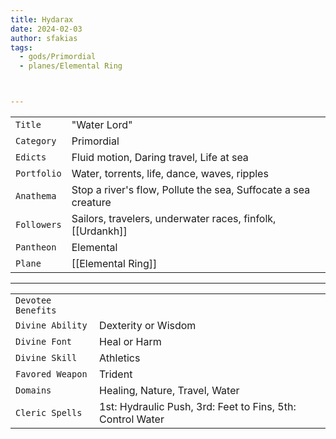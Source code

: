 ```yaml
---
title: Hydarax
date: 2024-02-03
author: sfakias
tags:
  - gods/Primordial
  - planes/Elemental Ring



---
```

| | |
| --- | --- |
| `Title` | "Water Lord" |
| `Category` | Primordial |
| `Edicts` | Fluid motion, Daring travel, Life at sea |
| `Portfolio` | Water, torrents, life, dance, waves, ripples |
| `Anathema` | Stop a river's flow, Pollute the sea, Suffocate a sea creature |
| `Followers` | Sailors, travelers, underwater races, finfolk, [[Urdankh]] |
| `Pantheon` | Elemental |
| `Plane` | [[Elemental Ring]] |

---
| | |
| --- | --- |
| `Devotee Benefits` |
| `Divine Ability` | Dexterity or Wisdom |
| `Divine Font` | Heal or Harm |
| `Divine Skill` | Athletics |
| `Favored Weapon` | Trident |
| `Domains` | Healing, Nature, Travel, Water |
| `Cleric Spells` | 1st: Hydraulic Push, 3rd: Feet to Fins, 5th: Control Water |
